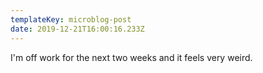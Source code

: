 ```yaml
---
templateKey: microblog-post
date: 2019-12-21T16:00:16.233Z
---
```


I'm off work for the next two weeks and it feels very weird.
